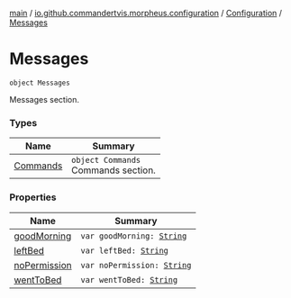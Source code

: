 [main](../../../index.md) / [io.github.commandertvis.morpheus.configuration](../../index.md) / [Configuration](../index.md) / [Messages](./index.md)

# Messages

`object Messages`

Messages section.

### Types

| Name | Summary |
|---|---|
| [Commands](-commands/index.md) | `object Commands`<br>Commands section. |

### Properties

| Name | Summary |
|---|---|
| [goodMorning](good-morning.md) | `var goodMorning: `[`String`](https://kotlinlang.org/api/latest/jvm/stdlib/kotlin/-string/index.html) |
| [leftBed](left-bed.md) | `var leftBed: `[`String`](https://kotlinlang.org/api/latest/jvm/stdlib/kotlin/-string/index.html) |
| [noPermission](no-permission.md) | `var noPermission: `[`String`](https://kotlinlang.org/api/latest/jvm/stdlib/kotlin/-string/index.html) |
| [wentToBed](went-to-bed.md) | `var wentToBed: `[`String`](https://kotlinlang.org/api/latest/jvm/stdlib/kotlin/-string/index.html) |
